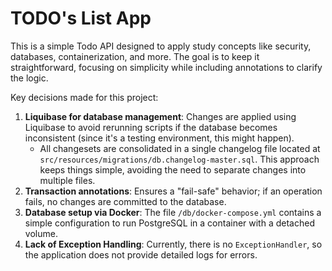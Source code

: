 # TODO's List App

This is a simple Todo API designed to apply study concepts like security, databases, containerization, and more. The goal is to keep it straightforward, focusing on simplicity while including annotations to clarify the logic.

Key decisions made for this project:
1. **Liquibase for database management**: Changes are applied using Liquibase to avoid rerunning scripts if the database becomes inconsistent (since it's a testing environment, this might happen).
   - All changesets are consolidated in a single changelog file located at `src/resources/migrations/db.changelog-master.sql`. This approach keeps things simple, avoiding the need to separate changes into multiple files.
2. **Transaction annotations**: Ensures a "fail-safe" behavior; if an operation fails, no changes are committed to the database.
3. **Database setup via Docker**: The file `/db/docker-compose.yml` contains a simple configuration to run PostgreSQL in a container with a detached volume.
4. **Lack of Exception Handling**: Currently, there is no `ExceptionHandler`, so the application does not provide detailed logs for errors.